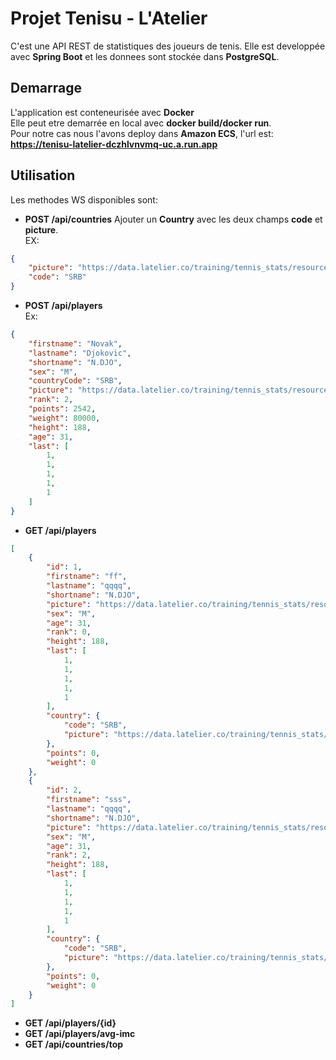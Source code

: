 # Projet Tenisu - L'Atelier
C'est une API REST de statistiques des joueurs de tenis.
Elle est developpée avec **Spring Boot** et les donnees sont stockée dans **PostgreSQL**.
## Demarrage
L'application est conteneurisée avec **Docker**\
Elle peut etre demarrée en local avec **docker build/docker run**.\
Pour notre cas nous l'avons deploy dans **Amazon ECS**, l'url est:\
**https://tenisu-latelier-dczhlvnvmq-uc.a.run.app**
## Utilisation
Les methodes WS disponibles sont:
- **POST /api/countries**
Ajouter un **Country** avec les deux champs **code** et **picture**.\
EX: 
```json
{
    "picture": "https://data.latelier.co/training/tennis_stats/resources/Serbie.png",
    "code": "SRB"
}
```
- **POST /api/players** \
Ex:
```json
{
    "firstname": "Novak",
    "lastname": "Djokovic",
    "shortname": "N.DJO",
    "sex": "M",
    "countryCode": "SRB",
    "picture": "https://data.latelier.co/training/tennis_stats/resources/Djokovic.png",
    "rank": 2,
    "points": 2542,
    "weight": 80000,
    "height": 188,
    "age": 31,
    "last": [
        1,
        1,
        1,
        1,
        1
    ]
}
```
- **GET /api/players**
```json
[
    {
        "id": 1,
        "firstname": "ff",
        "lastname": "qqqq",
        "shortname": "N.DJO",
        "picture": "https://data.latelier.co/training/tennis_stats/resources/Djokovic.png",
        "sex": "M",
        "age": 31,
        "rank": 0,
        "height": 188,
        "last": [
            1,
            1,
            1,
            1,
            1
        ],
        "country": {
            "code": "SRB",
            "picture": "https://data.latelier.co/training/tennis_stats/resources/Serbie.png"
        },
        "points": 0,
        "weight": 0
    },
    {
        "id": 2,
        "firstname": "sss",
        "lastname": "qqqq",
        "shortname": "N.DJO",
        "picture": "https://data.latelier.co/training/tennis_stats/resources/Djokovic.png",
        "sex": "M",
        "age": 31,
        "rank": 2,
        "height": 188,
        "last": [
            1,
            1,
            1,
            1,
            1
        ],
        "country": {
            "code": "SRB",
            "picture": "https://data.latelier.co/training/tennis_stats/resources/Serbie.png"
        },
        "points": 0,
        "weight": 0
    }
]
```
- **GET /api/players/{id}**
- **GET /api/players/avg-imc**
- **GET /api/countries/top**
